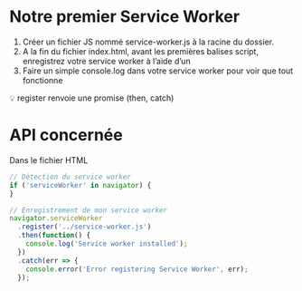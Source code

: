 # Notre premier Service Worker

1. Créer un fichier JS nommé service-worker.js à la racine du dossier.
2. A la fin du fichier index.html, avant les premières balises script, enregistrez votre service worker à l’aide d’un <script></script>
3. Faire un simple console.log dans votre service worker pour voir que tout fonctionne

💡 register renvoie une promise (then, catch)

# API concernée

Dans le fichier HTML

```javascript
// Détection du service worker
if ('serviceWorker' in navigator) {
}

// Enregistrement de mon service worker
navigator.serviceWorker
  .register('../service-worker.js')
  .then(function() {
    console.log('Service worker installed');
  })
  .catch(err => {
    console.error('Error registering Service Worker', err);
  });
```
